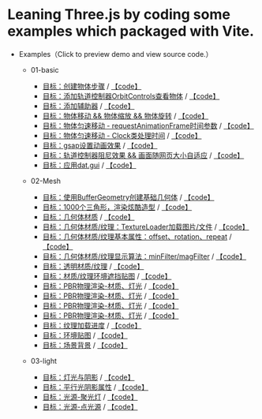 # Leaning Three.js by coding some examples which packaged with Vite.
- Examples（Click to preview demo and view source code.）
  - 01-basic
    - [目标：创建物体步骤](https://mcc1999.github.io/learning-threejs/src/pages/01-basic_01-main.html) / [【code】](src/examples/01-basic/01-main.ts)
    - [目标：添加轨道控制器OrbitControls查看物体](https://mcc1999.github.io/learning-threejs/src/pages/01-basic_02-main.html) / [【code】](src/examples/01-basic/02-main.ts)
    - [目标：添加辅助器](https://mcc1999.github.io/learning-threejs/src/pages/01-basic_03-main.html) / [【code】](src/examples/01-basic/03-main.ts)
    - [目标：物体移动 && 物体缩放 && 物体旋转](https://mcc1999.github.io/learning-threejs/src/pages/01-basic_04-main.html) / [【code】](src/examples/01-basic/04-main.ts)
    - [目标：物体匀速移动 - requestAnimationFrame时间参数](https://mcc1999.github.io/learning-threejs/src/pages/01-basic_05-main.html) / [【code】](src/examples/01-basic/05-main.ts)
    - [目标：物体匀速移动 - Clock类处理时间](https://mcc1999.github.io/learning-threejs/src/pages/01-basic_06-main.html) / [【code】](src/examples/01-basic/06-main.ts)
    - [目标：gsap设置动画效果](https://mcc1999.github.io/learning-threejs/src/pages/01-basic_07-main.html) / [【code】](src/examples/01-basic/07-main.ts)
    - [目标：轨道控制器阻尼效果 && 画面随网页大小自适应](https://mcc1999.github.io/learning-threejs/src/pages/01-basic_08-main.html) / [【code】](src/examples/01-basic/08-main.ts)
    - [目标：应用dat.gui](https://mcc1999.github.io/learning-threejs/src/pages/01-basic_09-main.html) / [【code】](src/examples/01-basic/09-main.ts)

  - 02-Mesh
    - [目标：使用BufferGeometry创建基础几何体](https://mcc1999.github.io/learning-threejs/src/pages/02-Mesh_01-main.html) / [【code】](src/examples/02-Mesh/01-main.ts)
    - [目标：1000个三角形，渲染炫酷造型](https://mcc1999.github.io/learning-threejs/src/pages/02-Mesh_02-main.html) / [【code】](src/examples/02-Mesh/02-main.ts)
    - [目标：几何体材质](https://mcc1999.github.io/learning-threejs/src/pages/02-Mesh_03-main.html) / [【code】](src/examples/02-Mesh/03-main.ts)
    - [目标：几何体材质/纹理：TextureLoader加载图片/文件](https://mcc1999.github.io/learning-threejs/src/pages/02-Mesh_04-main.html) / [【code】](src/examples/02-Mesh/04-main.ts)
    - [目标：几何体材质/纹理基本属性：offset、rotation、repeat](https://mcc1999.github.io/learning-threejs/src/pages/02-Mesh_05-main.html) / [【code】](src/examples/02-Mesh/05-main.ts)
    - [目标：几何体材质/纹理显示算法：minFilter/magFilter](https://mcc1999.github.io/learning-threejs/src/pages/02-Mesh_06-main.html) / [【code】](src/examples/02-Mesh/06-main.ts)
    - [目标：透明材质/纹理](https://mcc1999.github.io/learning-threejs/src/pages/02-Mesh_07-main.html) / [【code】](src/examples/02-Mesh/07-main.ts)
    - [目标：材质/纹理环境遮挡贴图](https://mcc1999.github.io/learning-threejs/src/pages/02-Mesh_08-main.html) / [【code】](src/examples/02-Mesh/08-main.ts)
    - [目标：PBR物理渲染-材质、灯光](https://mcc1999.github.io/learning-threejs/src/pages/02-Mesh_09-main.html) / [【code】](src/examples/02-Mesh/09-main.ts)
    - [目标：PBR物理渲染-材质、灯光](https://mcc1999.github.io/learning-threejs/src/pages/02-Mesh_10-main.html) / [【code】](src/examples/02-Mesh/10-main.ts)
    - [目标：PBR物理渲染-材质、灯光](https://mcc1999.github.io/learning-threejs/src/pages/02-Mesh_11-main.html) / [【code】](src/examples/02-Mesh/11-main.ts)
    - [目标：PBR物理渲染-材质、灯光](https://mcc1999.github.io/learning-threejs/src/pages/02-Mesh_12-main.html) / [【code】](src/examples/02-Mesh/12-main.ts)
    - [目标：纹理加载进度](https://mcc1999.github.io/learning-threejs/src/pages/02-Mesh_13-main.html) / [【code】](src/examples/02-Mesh/13-main.ts)
    - [目标：环境贴图](https://mcc1999.github.io/learning-threejs/src/pages/02-Mesh_14-main.html) / [【code】](src/examples/02-Mesh/14-main.ts)
    - [目标：场景背景](https://mcc1999.github.io/learning-threejs/src/pages/02-Mesh_15-main.html) / [【code】](src/examples/02-Mesh/15-main.ts)

  - 03-light
    - [目标：灯光与阴影](https://mcc1999.github.io/learning-threejs/src/pages/03-light_01-main.html) / [【code】](src/examples/03-light/01-main.ts)
    - [目标：平行光阴影属性](https://mcc1999.github.io/learning-threejs/src/pages/03-light_02-main.html) / [【code】](src/examples/03-light/02-main.ts)
    - [目标：光源-聚光灯](https://mcc1999.github.io/learning-threejs/src/pages/03-light_03-main.html) / [【code】](src/examples/03-light/03-main.ts)
    - [目标：光源-点光源](https://mcc1999.github.io/learning-threejs/src/pages/03-light_04-main.html) / [【code】](src/examples/03-light/04-main.ts)



